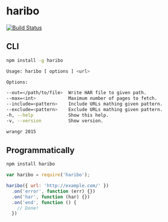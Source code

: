 # haribo

[![Build Status](https://travis-ci.org/wrangr/haribo.svg?branch=master)](https://travis-ci.org/wrangr/haribo)


## CLI

```sh
npm install -g haribo
```

```sh
Usage: haribo [ options ] <url>

Options:

--out=</path/to/file>  Write HAR file to given path.
--max=<int>            Maximum number of pages to fetch.
--include=<pattern>    Include URLs mathing given pattern.
--exclude=<pattern>    Exclude URLs mathing given pattern.
-h, --help             Show this help.
-v, --version          Show version.

wrangr 2015
```

## Programmatically

```sh
npm install haribo
```

```js
var haribo = require('haribo');

haribo({ url: 'http://example.com/' })
  .on('error', function (err) {})
  .on('har', function (har) {})
  .on('end', function () {
    // Done!
  })
```
